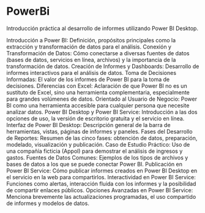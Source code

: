 # PowerBi
Introducción práctica al desarrollo de informes utilizando Power BI Desktop.

Introducción a Power BI: Definición, propósitos principales como la extracción y transformación de datos para el análisis.
Conexión y Transformación de Datos: Cómo conectarse a diversas fuentes de datos (bases de datos, servicios en línea, archivos) y la importancia de la transformación de datos.
Creación de Informes y Dashboards: Desarrollo de informes interactivos para el análisis de datos.
Toma de Decisiones Informadas: El valor de los informes de Power BI para la toma de decisiones.
Diferencias con Excel: Aclaración de que Power BI no es un sustituto de Excel, sino una herramienta complementaria, especialmente para grandes volúmenes de datos.
Orientado al Usuario de Negocio: Power BI como una herramienta accesible para cualquier persona que necesite analizar datos.
Power BI Desktop y Power BI Service: Introducción a las dos opciones de uso, la versión de escritorio gratuita y el servicio en línea.
Interfaz de Power BI Desktop: Descripción general de la barra de herramientas, vistas, páginas de informes y paneles.
Fases del Desarrollo de Reportes: Resumen de las cinco fases: obtención de datos, preparación, modelado, visualización y publicación.
Caso de Estudio Práctico: Uso de una compañía ficticia (Appol) para demostrar el análisis de ingresos y gastos.
Fuentes de Datos Comunes: Ejemplos de los tipos de archivos y bases de datos a los que se puede conectar Power BI.
Publicación en Power BI Service: Cómo publicar informes creados en Power BI Desktop en el servicio en la web para compartirlos.
Interactividad en Power BI Service: Funciones como alertas, interacción fluida con los informes y la posibilidad de compartir enlaces públicos.
Opciones Avanzadas en Power BI Service: Menciona brevemente las actualizaciones programadas, el uso compartido de informes y modelos de datos.
